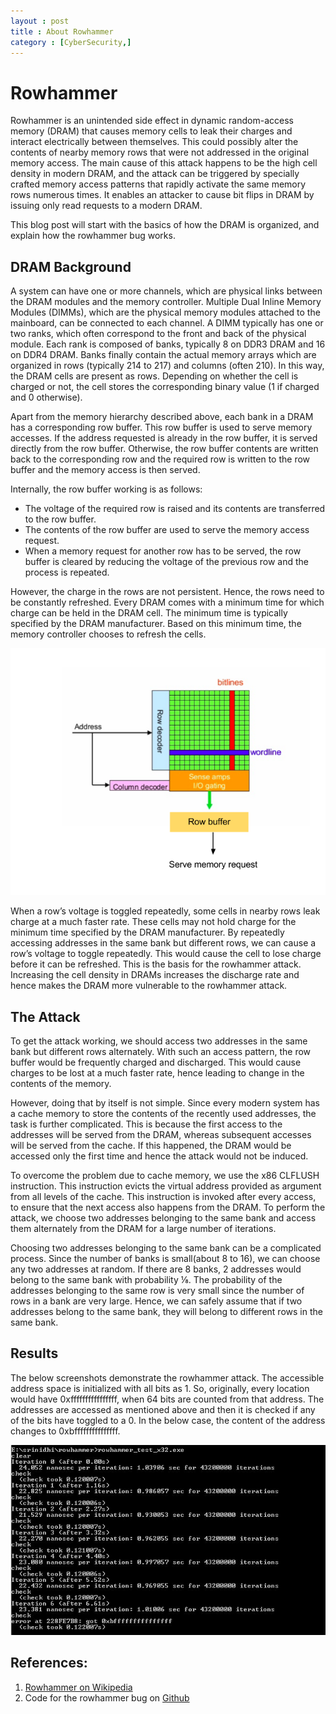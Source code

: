 ```yaml
---
layout : post
title : About Rowhammer
category : [CyberSecurity,]
---
```


# Rowhammer

Rowhammer is an unintended side effect in dynamic random-access memory (DRAM) that causes memory cells to leak their charges and interact electrically between themselves. This could possibly alter the contents of nearby memory rows that were not addressed in the original memory access. The main cause of this attack happens to be the high cell density in modern DRAM, and the attack can be triggered by specially crafted memory access patterns that rapidly activate the same memory rows numerous times. It enables an attacker to cause bit flips in DRAM by issuing only read requests to a modern DRAM. 

This blog post will start with the basics of how the DRAM is organized, and explain how the rowhammer bug works.

## DRAM Background

A system can have one or more channels, which are physical links between the DRAM modules and the memory controller. Multiple Dual Inline Memory Modules (DIMMs), which are the physical memory modules attached to the mainboard, can be connected to each channel. A DIMM typically has one or two ranks, which often correspond to the front and back of the physical module. Each rank is composed of banks, typically 8 on DDR3 DRAM and 16 on
DDR4 DRAM. Banks finally contain the actual memory arrays which are organized in rows (typically 214 to 217) and columns (often 210). In this way, the DRAM cells are present as rows. Depending on whether the cell is charged or not, the cell stores the corresponding binary value (1 if charged and 0 otherwise).

Apart from the memory hierarchy described above, each bank in a DRAM has a corresponding row buffer. This row buffer is used to serve memory accesses. If the address requested is already in the row buffer, it is served directly from the row buffer. Otherwise, the row buffer contents are written back to the corresponding row and the required row is written to the row buffer and the memory access is then served.

Internally, the row buffer working is as follows:
* The voltage of the required row is raised and its contents are transferred to the row buffer.
* The contents of the row buffer are used to serve the memory access request.
* When a memory request for another row has to be served, the row buffer is cleared by reducing the voltage of the previous row and the process is repeated.

However, the charge in the rows are not persistent. Hence, the rows need to be constantly refreshed. Every DRAM comes with a minimum time for which charge can be held in the DRAM cell. The minimum time is typically specified by the DRAM manufacturer. Based on this minimum time, the memory controller chooses to refresh the cells.

![DRAM concept](https://github.com/Exebit18/Exebit18.github.io/blob/master/images/rowhammerimg1.jpg)

When a row’s voltage is toggled repeatedly, some cells in nearby rows leak charge at a much faster rate. These cells may not hold charge for the minimum time specified by the DRAM manufacturer. By repeatedly accessing addresses in the same bank but different rows, we can cause a row’s voltage to toggle repeatedly. This would cause the cell to lose charge before it can be refreshed. This is the basis for the rowhammer attack. Increasing the cell density in DRAMs increases the discharge rate and hence makes the DRAM more vulnerable to the rowhammer attack.

## The Attack

To get the attack working, we should access two addresses in the same bank but different rows alternately. With such an access pattern, the row buffer would be frequently charged and discharged. This would cause charges to be lost at a much faster rate, hence leading to change in the contents of the memory.

However, doing that by itself is not simple. Since every modern system has a cache memory to store the contents of the recently used addresses, the task is further complicated. This is because the first access to the addresses will be served from the DRAM, whereas subsequent accesses will be served from the cache. If this happened, the DRAM would be accessed only the first time and hence the attack would not be induced.

To overcome the problem due to cache memory, we use the x86 CLFLUSH instruction. This instruction evicts the virtual address provided as argument from all levels of the cache. This instruction is invoked after every access, to ensure that the next access also happens from the DRAM. To perform the attack, we choose two addresses belonging to the same bank and access them alternately from the DRAM for a large number of iterations.

Choosing two addresses belonging to the same bank can be a complicated process. Since the number of banks is small(about 8 to 16), we can choose any two addresses at random. If there are 8 banks, 2 addresses would belong to the same bank with probability ⅛. The probability of the addresses belonging to the same row is very small since the number of rows in a bank are very large. Hence, we can safely assume that if two addresses belong to the same bank, they will belong to different rows in the same bank.

## Results

The below screenshots demonstrate the rowhammer attack. The accessible address space is initialized with all bits as 1. So, originally, every location would have 0xffffffffffffffff, when 64 bits are counted from that address. The addresses are accessed as mentioned above and then it is checked if any of the bits have toggled to a 0.  In the below case, the content of the address changes to 0xbfffffffffffffff.

![output](https://github.com/Exebit18/Exebit18.github.io/blob/master/images/rowhammerimg2.jpg)

## References:
1. [Rowhammer on Wikipedia](https://en.wikipedia.org/wiki/Row_hammer)
2. Code for the rowhammer bug on [Github](https://en.wikipedia.org/wiki/Row_hammer)


